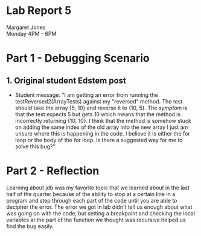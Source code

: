 # **Lab Report 5** <br />
Margaret Jones <br />
Monday 4PM - 6PM <br />

# Part 1 - Debugging Scenario

## 1. Original student Edstem post
* Student message: "I am getting an error from running the testReversed2(ArrayTests) against my "reversed" method. The test
should take the array {5, 10} and reverse it to {10, 5}. The *symptom* is that the test expects 5 but gets 10 which means that the 
method is incorrectly returning {10, 10}. I think that the method is somehow stuck on adding the same index of the old array into
the new array I just am unsure where this is happening in the code. I believe it is either the for loop or the body of the for loop. 
Is there a suggested way for me to solve this bug?"


# Part 2 - Reflection
Learning about jdb was my favorite topic that we learned about in the last half of the quarter because of the ability to stop at a 
certain line in a program and step through each part of the code until you are able to decipher the error. The error we got in lab 
didn't tell us enough about what was going on with the code, but setting a breakpoint and checking the local variables at the 
part of the function we thought was recursive helped us find the bug easily. 

